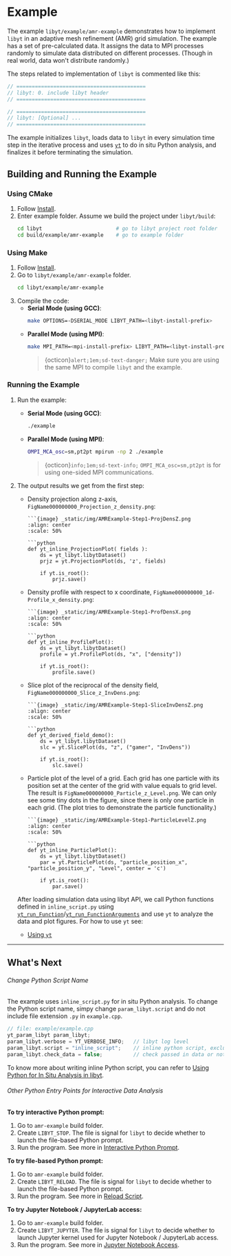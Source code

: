 # Example

The example `libyt/example/amr-example` demonstrates how to implement `libyt` in an adaptive mesh refinement (AMR) grid simulation.
The example has a set of pre-calculated data.
It assigns the data to MPI processes randomly to simulate data distributed on different processes. (Though in real world, data won't distribute randomly.) 

The steps related to implementation of `libyt` is commented like this:
```c++
// ==========================================
// libyt: 0. include libyt header
// ==========================================

// ==========================================
// libyt: [Optional] ...
// ==========================================
```

The example initializes `libyt`, loads data to `libyt` in every simulation time step in the iterative process and uses [`yt`](https://yt-project.org/) to do in situ Python analysis, and finalizes it before terminating the simulation. 

## Building and Running the Example

### Using CMake

1. Follow [Install](./how-to-install.md#install).
2. Enter example folder. Assume we build the project under `libyt/build`:
   ```bash
   cd libyt                        # go to libyt project root folder
   cd build/example/amr-example    # go to example folder
   ```

### Using Make

1. Follow [Install](./how-to-install.md#install).
2. Go to `libyt/example/amr-example` folder.
   ```bash
   cd libyt/example/amr-example
   ```
3. Compile the code:
   - **Serial Mode (using GCC)**:
     ```bash
     make OPTIONS=-DSERIAL_MODE LIBYT_PATH=<libyt-install-prefix>
     ```
   - **Parallel Mode (using MPI)**:
     ```bash
     make MPI_PATH=<mpi-install-prefix> LIBYT_PATH=<libyt-install-prefix> 
     ```
     > {octicon}`alert;1em;sd-text-danger;` Make sure you are using the same MPI to compile `libyt` and the example.

### Running the Example

1. Run the example:
    - **Serial Mode (using GCC)**:
      ```bash
      ./example
      ```
    - **Parallel Mode (using MPI)**:
      ```bash
      OMPI_MCA_osc=sm,pt2pt mpirun -np 2 ./example
      ```
      > {octicon}`info;1em;sd-text-info;` `OMPI_MCA_osc=sm,pt2pt` is for using one-sided MPI communications.
2. The output results we get from the first step:
   - Density projection along z-axis, `FigName000000000_Projection_z_density.png`:

     ```{tab} ProjectionPlot
     ```{image} _static/img/AMRExample-Step1-ProjDensZ.png
     :align: center
     :scale: 50%
     ```

     ```{tab} Python
     ```python
     def yt_inline_ProjectionPlot( fields ):
         ds = yt_libyt.libytDataset()
         prjz = yt.ProjectionPlot(ds, 'z', fields)
     
         if yt.is_root():
             prjz.save()
     ```     

   - Density profile with respect to x coordinate, `FigName000000000_1d-Profile_x_density.png`:

     ```{tab} ProfilePlot
     ```{image} _static/img/AMRExample-Step1-ProfDensX.png
     :align: center
     :scale: 50%
     ```
     
     ```{tab} Python
     ```python
     def yt_inline_ProfilePlot():
         ds = yt_libyt.libytDataset()
         profile = yt.ProfilePlot(ds, "x", ["density"])
     
         if yt.is_root():
             profile.save()
     ```

   - Slice plot of the reciprocal of the density field, `FigName000000000_Slice_z_InvDens.png`:

     ```{tab} SlicePlot
     ```{image} _static/img/AMRExample-Step1-SliceInvDensZ.png
     :align: center
     :scale: 50%
     ```
     
     ```{tab} Python
     ```python
     def yt_derived_field_demo():
         ds = yt_libyt.libytDataset()
         slc = yt.SlicePlot(ds, "z", ("gamer", "InvDens"))
   
         if yt.is_root():
             slc.save()
     ```
     
   - Particle plot of the level of a grid. Each grid has one particle with its position set at the center of the grid with value equals to grid level. The result is `FigName000000000_Particle_z_Level.png`. We can only see some tiny dots in the figure, since there is only one particle in each grid. (The plot tries to demonstrate the particle functionality.)

     ```{tab} ParticlePlot
     ```{image} _static/img/AMRExample-Step1-ParticleLevelZ.png
     :align: center
     :scale: 50%
     ```
     
     ```{tab} Python
     ```python
     def yt_inline_ParticlePlot():
         ds = yt_libyt.libytDataset()
         par = yt.ParticlePlot(ds, "particle_position_x", "particle_position_y", "Level", center = 'c')
     
         if yt.is_root():
             par.save()
     ```
   
   After loading simulation data using libyt API, we call Python functions defined in `inline_script.py` using [`yt_run_Function`](./libyt-api/run-python-function.md#yt_run_function)/[`yt_run_FunctionArguments`](./libyt-api/run-python-function.md#yt_run_functionarguments) and use `yt` to analyze the data and plot figures. For how to use `yt` see:
     - [Using `yt`](./in-situ-python-analysis/using-yt.md)

---

## What's Next

###### Change Python Script Name
The example uses `inline_script.py` for in situ Python analysis. 
To change the Python script name, simpy change `param_libyt.script` and do not include file extension `.py` in `example.cpp`. 

```c++
// file: example/example.cpp
yt_param_libyt param_libyt;
param_libyt.verbose = YT_VERBOSE_INFO;   // libyt log level
param_libyt.script = "inline_script";    // inline python script, excluding ".py"
param_libyt.check_data = false;          // check passed in data or not
```

To know more about writing inline Python script, you can refer to [Using Python for In Situ Analysis in libyt](./in-situ-python-analysis/index.md#using-python-for-in-situ-analysis-in-libyt).

###### Other Python Entry Points for Interactive Data Analysis

**To try interactive Python prompt:**
1. Go to `amr-example` build folder.
2. Create `LIBYT_STOP`. The file is signal for `libyt` to decide whether to launch the file-based Python prompt.
3. Run the program. See more in [Interactive Python Prompt](./in-situ-python-analysis/interactive-python-prompt.md).

**To try file-based Python prompt:**
1. Go to `amr-example` build folder.
2. Create `LIBYT_RELOAD`. The file is signal for `libyt` to decide whether to launch the file-based Python prompt.
3. Run the program. See more in [Reload Script](./in-situ-python-analysis/reloading-script.md).

**To try Jupyter Notebook / JupyterLab access:**
1. Go to `amr-example` build folder.
2. Create `LIBYT_JUPYTER`. The file is signal for `libyt` to decide whether to launch Jupyter kernel used for Jupyter Notebook / JupyterLab access.
3. Run the program. See more in [Jupyter Notebook Access](./in-situ-python-analysis/jupyter-notebook/jupyter-notebook-access.md).
